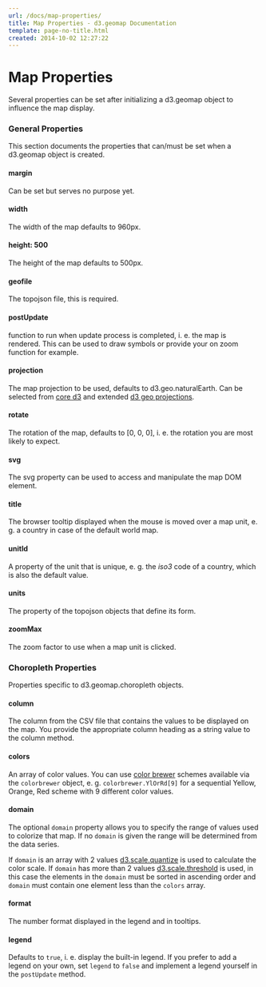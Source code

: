 ```yaml
---
url: /docs/map-properties/
title: Map Properties - d3.geomap Documentation
template: page-no-title.html
created: 2014-10-02 12:27:22
---
```

# Map Properties

Several properties can be set after initializing a d3.geomap object to influence the map display.

### General Properties

This section documents the properties that can/must be set when a d3.geomap object is created.

#### margin

Can be set but serves no purpose yet.

#### width

The width of the map defaults to 960px.

#### height: 500

The height of the map defaults to 500px.

#### geofile

The topojson file, this is required.

#### postUpdate

function to run when update process is completed, i. e. the map is rendered. This can be used to draw symbols or provide your on zoom function for example.

#### projection

The map projection to be used, defaults to d3.geo.naturalEarth. Can be selected from [core d3](https://github.com/mbostock/d3/wiki/Geo-Projections) and extended [d3 geo projections](https://github.com/d3/d3-geo-projection).

#### rotate

The rotation of the map, defaults to [0, 0, 0], i. e. the rotation you are most likely to expect.

#### svg

The svg property can be used to access and manipulate the map DOM element.

#### title

The browser tooltip displayed when the mouse is moved over a map unit, e. g. a country in case of the default world map.

#### unitId

A property of the unit that is unique, e. g. the *iso3* code of a country, which is also the default value.

#### units

The property of the topojson objects that define its form.

#### zoomMax

The zoom factor to use when a map unit is clicked.

### Choropleth Properties

Properties specific to d3.geomap.choropleth objects.

#### column

The column from the CSV file that contains the values to be displayed on the map. You provide the appropriate column heading as a string value to the column method.

#### colors

An array of color values. You can use [color brewer](http://colorbrewer2.org/) schemes available via the `colorbrewer` object, e. g. `colorbrewer.YlOrRd[9]` for a sequential Yellow, Orange, Red scheme with 9 different color values.

#### domain

The optional `domain` property allows you to specify the range of values used to colorize that map. If no `domain` is given the range will be determined from the data series.

If `domain` is an array with 2 values [d3.scale.quantize](https://github.com/mbostock/d3/wiki/Quantitative-Scales#quantize) is used to calculate the color scale. If `domain` has more than 2 values [d3.scale.threshold](https://github.com/mbostock/d3/wiki/Quantitative-Scales#threshold) is used, in this case the elements in the `domain` must be sorted in ascending order and `domain` must contain one element less than the `colors` array.

#### format

The number format displayed in the legend and in tooltips.

#### legend

Defaults to `true`, i. e. display the built-in legend. If you prefer to add a legend on your own, set `legend` to `false` and implement a legend yourself in the `postUpdate` method.